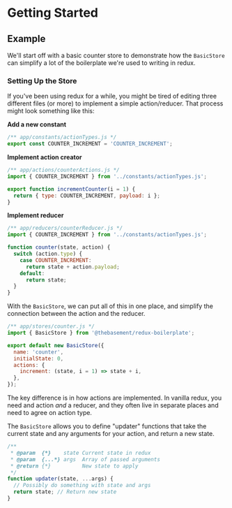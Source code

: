 # Getting Started

## Example
We'll start off with a basic counter store to demonstrate how the `BasicStore`
can simplify a lot of the boilerplate we're used to writing in redux.

### Setting Up the Store
If you've been using redux for a while, you might be tired of editing three
different files (or more) to implement a simple action/reducer. That process
might look something like this:

**Add a new constant**
```javascript
/** app/constants/actionTypes.js */
export const COUNTER_INCREMENT = 'COUNTER_INCREMENT';
```

**Implement action creator**
```javascript
/** app/actions/counterActions.js */
import { COUNTER_INCREMENT } from '../constants/actionTypes.js';

export function incrementCounter(i = 1) {
  return { type: COUNTER_INCREMENT, payload: i };
}
```

**Implement reducer**
```javascript
/** app/reducers/counterReducer.js */
import { COUNTER_INCREMENT } from '../constants/actionTypes.js';

function counter(state, action) {
  switch (action.type) {
    case COUNTER_INCREMENT:
      return state + action.payload;
    default:
      return state;
  }
}
```

With the `BasicStore`, we can put all of this in one place, and simplify the
connection between the action and the reducer.

```javascript
/** app/stores/counter.js */
import { BasicStore } from '@thebasement/redux-boilerplate';

export default new BasicStore({
  name: 'counter',
  initialState: 0,
  actions: {
    increment: (state, i = 1) => state + i,
  },
});
```

The key difference is in how actions are implemented. In vanilla redux, you
need and action *and* a reducer, and they often live in separate places and
need to agree on action type.

The `BasicStore` allows you to define "updater" functions that take the current
state and any arguments for your action, and return a new state.

```javascript
/**
 * @param  {*}    state Current state in redux
 * @param  {...*} args  Array of passed arguments
 * @return {*}          New state to apply
 */
function updater(state, ...args) {
  // Possibly do something with state and args
  return state; // Return new state
}
```
